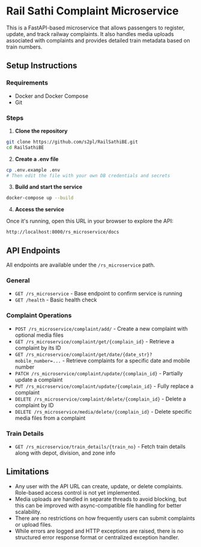 
# Rail Sathi Complaint Microservice

This is a FastAPI-based microservice that allows passengers to register, update, and track railway complaints. It also handles media uploads associated with complaints and provides detailed train metadata based on train numbers.

## Setup Instructions

### Requirements

- Docker and Docker Compose
- Git

### Steps

1. **Clone the repository**

```bash
git clone https://github.com/s2pl/RailSathiBE.git
cd RailSathiBE
```

2. **Create a .env file**

```bash
cp .env.example .env
# Then edit the file with your own DB credentials and secrets
```

3. **Build and start the service**

```bash
docker-compose up --build
```

4. **Access the service**

Once it's running, open this URL in your browser to explore the API:

```
http://localhost:8000/rs_microservice/docs
```

## API Endpoints

All endpoints are available under the `/rs_microservice` path.

### General

- `GET /rs_microservice` - Base endpoint to confirm service is running
- `GET /health` - Basic health check

### Complaint Operations

- `POST /rs_microservice/complaint/add/` - Create a new complaint with optional media files
- `GET /rs_microservice/complaint/get/{complain_id}` - Retrieve a complaint by its ID
- `GET /rs_microservice/complaint/get/date/{date_str}?mobile_number=...` - Retrieve complaints for a specific date and mobile number
- `PATCH /rs_microservice/complaint/update/{complain_id}` - Partially update a complaint
- `PUT /rs_microservice/complaint/update/{complain_id}` - Fully replace a complaint
- `DELETE /rs_microservice/complaint/delete/{complain_id}` - Delete a complaint by ID
- `DELETE /rs_microservice/media/delete/{complain_id}` - Delete specific media files from a complaint

### Train Details

- `GET /rs_microservice/train_details/{train_no}` - Fetch train details along with depot, division, and zone info


## Limitations
- Any user with the API URL can create, update, or delete complaints. Role-based access control is not yet implemented.
- Media uploads are handled in separate threads to avoid blocking, but this can be improved with async-compatible file handling for better scalability.
- There are no restrictions on how frequently users can submit complaints or upload files.
- While errors are logged and HTTP exceptions are raised, there is no structured error response format or centralized exception handler.
